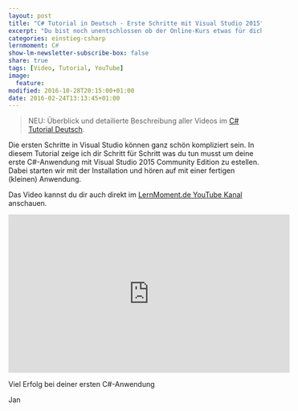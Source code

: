 ```yaml
---
layout: post
title: "C# Tutorial in Deutsch - Erste Schritte mit Visual Studio 2015"
excerpt: "Du bist noch unentschlossen ob der Online-Kurs etwas für dich ist? Dann starte doch mit diesem kostenlosen Tutorial."
categories: einstieg-csharp
lernmoment: C#
show-lm-newsletter-subscribe-box: false
share: true
tags: [Video, Tutorial, YouTube]
image:
  feature:
modified: 2016-10-28T20:15:00+01:00
date: 2016-02-24T13:13:45+01:00
---
```


> NEU: Überblick und detailierte Beschreibung aller Videos im [C# Tutorial Deutsch](/csharp-tutorial-deutsch/).

Die ersten Schritte in Visual Studio können ganz schön kompliziert sein. In diesem Tutorial zeige ich dir Schritt für Schritt was du tun musst um deine erste C#-Anwendung mit Visual Studio 2015 Community Edition zu estellen. Dabei starten wir mit der Installation und hören auf mit einer fertigen (kleinen) Anwendung.

Das Video kannst du dir auch direkt im <a href="https://www.youtube.com/channel/UC5jCUQ6IPHtQP5r4y9byCqA" target="_blank">LernMoment.de YouTube Kanal</a> anschauen.

<iframe width="560" height="315" src="https://www.youtube.com/embed/rtilizFAldA" frameborder="0" allowfullscreen></iframe>

Viel Erfolg bei deiner ersten C#-Anwendung

Jan
